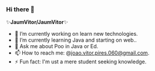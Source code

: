 ### Hi there 👋

✨**JaumVitor/JaumVitor**✨ 

- 🔭 I’m currently working on learn new technologies.
- 🌱 I’m currently learning Java and starting on web..
- 💬 Ask me about Poo in Java or Ed.
- 📫 How to reach me: @joao.vitor.pires.060@gmail.com.
- ⚡ Fun fact: I'm ust a mere student seeking knowledge.
